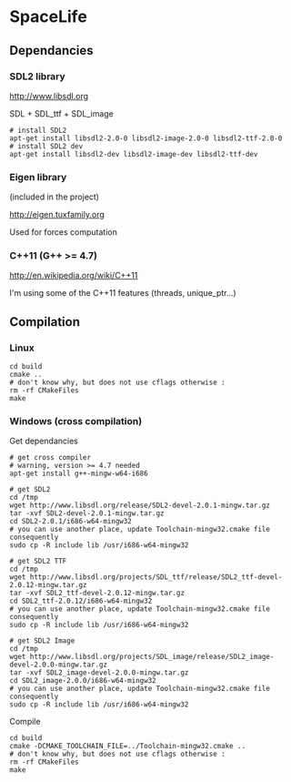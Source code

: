 # SpaceLife

## Dependancies

### SDL2 library

http://www.libsdl.org

SDL + SDL_ttf + SDL_image

```
# install SDL2
apt-get install libsdl2-2.0-0 libsdl2-image-2.0-0 libsdl2-ttf-2.0-0
# install SDL2 dev
apt-get install libsdl2-dev libsdl2-image-dev libsdl2-ttf-dev
```

### Eigen library

(included in the project)

http://eigen.tuxfamily.org

Used for forces computation

### C++11 (G++ >= 4.7)

http://en.wikipedia.org/wiki/C++11

I'm using some of the C++11 features (threads, unique_ptr...)

## Compilation

### Linux

```
cd build
cmake ..
# don't know why, but does not use cflags otherwise :
rm -rf CMakeFiles
make
```

### Windows (cross compilation)

Get dependancies

```
# get cross compiler
# warning, version >= 4.7 needed
apt-get install g++-mingw-w64-i686

# get SDL2
cd /tmp
wget http://www.libsdl.org/release/SDL2-devel-2.0.1-mingw.tar.gz
tar -xvf SDL2-devel-2.0.1-mingw.tar.gz
cd SDL2-2.0.1/i686-w64-mingw32
# you can use another place, update Toolchain-mingw32.cmake file consequently
sudo cp -R include lib /usr/i686-w64-mingw32

# get SDL2 TTF
cd /tmp
wget http://www.libsdl.org/projects/SDL_ttf/release/SDL2_ttf-devel-2.0.12-mingw.tar.gz
tar -xvf SDL2_ttf-devel-2.0.12-mingw.tar.gz
cd SDL2_ttf-2.0.12/i686-w64-mingw32
# you can use another place, update Toolchain-mingw32.cmake file consequently
sudo cp -R include lib /usr/i686-w64-mingw32

# get SDL2 Image
cd /tmp
wget http://www.libsdl.org/projects/SDL_image/release/SDL2_image-devel-2.0.0-mingw.tar.gz
tar -xvf SDL2_image-devel-2.0.0-mingw.tar.gz
cd SDL2_image-2.0.0/i686-w64-mingw32
# you can use another place, update Toolchain-mingw32.cmake file consequently
sudo cp -R include lib /usr/i686-w64-mingw32
```

Compile

```
cd build
cmake -DCMAKE_TOOLCHAIN_FILE=../Toolchain-mingw32.cmake ..
# don't know why, but does not use cflags otherwise :
rm -rf CMakeFiles
make
```




